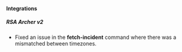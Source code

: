 
#### Integrations
##### RSA Archer v2
- Fixed an issue in the **fetch-incident** command where there was a mismatched between timezones.
